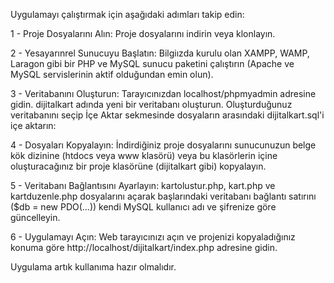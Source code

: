 Uygulamayı çalıştırmak için aşağıdaki adımları takip edin:

1 - Proje Dosyalarını Alın: Proje dosyalarını indirin veya klonlayın.

2 - Yesayarınrel Sunucuyu Başlatın: Bilgiızda kurulu olan XAMPP, WAMP, Laragon gibi bir PHP ve MySQL sunucu paketini çalıştırın (Apache ve MySQL servislerinin aktif olduğundan emin olun).

3 - Veritabanını Oluşturun: Tarayıcınızdan localhost/phpmyadmin adresine gidin. dijitalkart adında yeni bir veritabanı oluşturun. Oluşturduğunuz veritabanını seçip İçe Aktar sekmesinde dosyaların arasındaki dijitalkart.sql'i içe aktarın:

4 - Dosyaları Kopyalayın: İndirdiğiniz proje dosyalarını sunucunuzun belge kök dizinine (htdocs veya www klasörü) veya bu klasörlerin içine oluşturacağınız bir proje klasörüne (dijitalkart gibi) kopyalayın.

5 - Veritabanı Bağlantısını Ayarlayın: kartolustur.php, kart.php ve kartduzenle.php dosyalarını açarak başlarındaki veritabanı bağlantı satırını ($db = new PDO(...)) kendi MySQL kullanıcı adı ve şifrenize göre güncelleyin.

6 - Uygulamayı Açın: Web tarayıcınızı açın ve projenizi kopyaladığınız konuma göre http://localhost/dijitalkart/index.php adresine gidin.

Uygulama artık kullanıma hazır olmalıdır.
